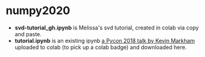 # numpy2020

- **svd-tutorial_gh.ipynb** is Melissa's svd tutorial, created in colab via copy and paste.
- **tutorial.ipynb** is an existing ipynb 
[a Pycon 2018 talk by Kevin Markham](https://github.com/justmarkham/pycon-2018-tutorial/blob/master/tutorial.ipynb) 
uploaded to colab (to pick up a colab badge) and downloaded here.
